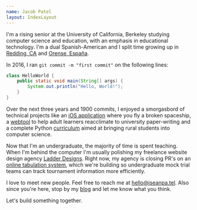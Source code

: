 ```yaml
---
name: Jacob Patel
layout: IndexLayout
---
```


I'm a rising senior at the University of California, Berkeley studying computer science and education, with an emphasis in educational technology. I'm a dual Spanish-American and I split time growing up in [Redding, CA](https://en.wikipedia.org/wiki/Redding,_California) and [Orense, España](https://es.wikipedia.org/wiki/Orense).

In 2016, I ran `git commit -m "first commit"` on the following lines:

```java:HelloWorld.java
class HelloWorld {
    public static void main(String[] args) {
        System.out.println("Hello, World!");
    }
}
```

Over the next three years and 1900 commits, I enjoyed a smorgasbord of technical projects like an [iOS application](https://github.com/jseanpatel/flyright) where you fly a broken spaceship, a [webtool](https://maribel.io) to help adult learners reacclimate to university paper-writing and a complete Python [curriculum](https://treetoplearning.org/) aimed at bringing rural students into computer science.

Now that I'm an undergraduate, the majority of time is spent teaching. When I'm behind the computer I'm usually polishing my freelance website design agency [Ladder Designs](https://ladderdesigns.co). Right now, my agency is closing PR's on an [online tabulation system](https://atabical.calmocktrial.com/), which we're building so undergraduate mock trial teams can track tournament information more efficiently.

I love to meet new people. Feel free to reach me at [hello@jseanpa.tel](mailto:hello@jseanpa.tel). Also since you're here, stop by my [blog](./blog) and let me know what you think.

Let's build something together.
